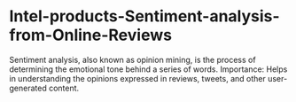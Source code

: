 # Intel-products-Sentiment-analysis-from-Online-Reviews
Sentiment analysis, also known as opinion mining, is the process of determining the emotional tone behind a series of words. Importance: Helps in understanding the opinions expressed in reviews, tweets, and other user-generated content.
